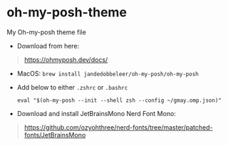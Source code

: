 # oh-my-posh-theme
My Oh-my-posh theme file

- Download from here: 
> https://ohmyposh.dev/docs/

- MacOS: ```brew install jandedobbeleer/oh-my-posh/oh-my-posh```
- Add below to either ```.zshrc``` or ```.bashrc```

    ```eval "$(oh-my-posh --init --shell zsh --config ~/gmay.omp.json)"```

- Download and install JetBrainsMono Nerd Font Mono:

> https://github.com/ozyohthree/nerd-fonts/tree/master/patched-fonts/JetBrainsMono


